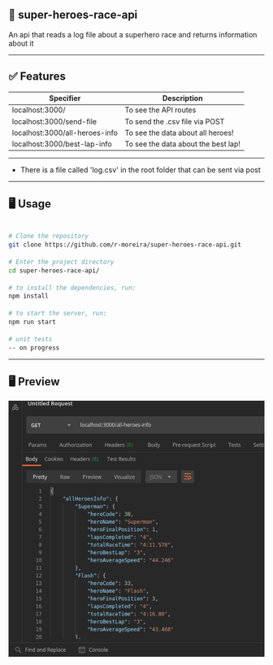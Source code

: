 ## 🚀 super-heroes-race-api
An api that reads a log file about a superhero race and returns information about it

---

## ✅ Features

| Specifier | Description |
| ------------ | ------------ |
|localhost:3000/| To see the API routes|
|localhost:3000/send-file | To send the .csv file via POST
|localhost:3000/all-heroes-info | To see the data about all heroes!
|localhost:3000/best-lap-info | To see the data about the best lap!

---
 - There is a file called 'log.csv' in the root folder that can be sent via post

---

## 🖥️ Usage

```bash

# Clone the repository
git clone https://github.com/r-moreira/super-heroes-race-api.git

# Enter the project directory
cd super-heroes-race-api/

# to install the dependencies, run:
npm install

# to start the server, run:
npm run start

# unit tests
-- on progress
```
---

## 🖥 Preview
<p align="center">
  <img src="./preview/preview.png" width="600" >
</p>
